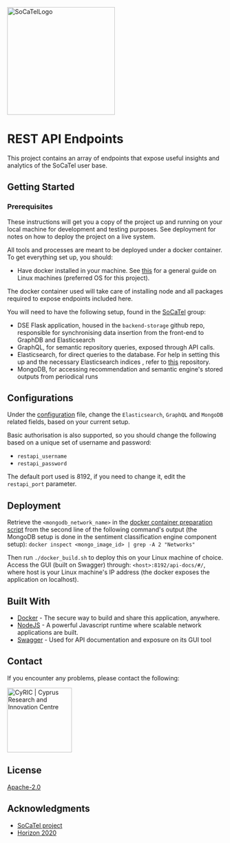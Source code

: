 <img src="https://platform.socatel.eu/images/socatel-logo.png" alt="SoCaTelLogo" width="250" />

# REST API Endpoints

This project contains an array of endpoints that expose useful insights and analytics of the SoCaTel user base.

## Getting Started
### Prerequisites

These instructions will get you a copy of the project up and running on your local machine for development and testing 
purposes. See deployment for notes on how to deploy the project on a live system.

All tools and processes are meant to be deployed under a docker container. To get everything set up, you should:

* Have docker installed in your machine. See [this](https://runnable.com/docker/install-docker-on-linux) for a general 
guide on Linux machines (preferred OS for this project).

The docker container used will take care of installing node and all packages required to expose endpoints included here.

You will need to have the following setup, found in the [SoCaTel](https://github.com/SoCaTel/) group:
* DSE Flask application, housed in the `backend-storage` github repo, responsible for synchronising data insertion from
 the front-end to GraphDB and Elasticsearch
* GraphQL, for semantic repository queries, exposed through API calls.
* Elasticsearch, for direct queries to the database. For help in setting this up and the necessary Elasticsearch indices
, refer to [this](https://github.com/SoCaTel/elasticsearch-schema) repository.
* MongoDB, for accessing recommendation and semantic engine's stored outputs from periodical runs

## Configurations

Under the [configuration](config.js) file, change the `Elasticsearch`, `GraphQL` and `MongoDB` related fields, based on your current setup.

Basic authorisation is also supported, so you should change the following based on a unique set of username and password:

* `restapi_username`
* `restapi_password`

The default port used is 8192, if you need to change it, edit the `restapi_port` parameter.

## Deployment

Retrieve the `<mongodb_network_name>` in the [docker container preparation script](./docker_build.sh) from the second 
line of the following command's output (the MongoDB setup is done in the sentiment classification engine component 
setup):
`docker inspect <mongo_image_id> | grep -A 2 "Networks"`

Then run `./docker_build.sh` to deploy this on your Linux machine of choice.
Access the GUI (built on Swagger) through: `<host>:8192/api-docs/#/`, where host is your Linux machine's IP address (the
 docker exposes the application on localhost).

## Built With

* [Docker](https://www.docker.com/) - The secure way to build and share this application, anywhere.
* [NodeJS](https://nodejs.org/en/) - A powerful Javascript runtime where scalable network applications are built.
* [Swagger](https://swagger.io/) - Used for API documentation and exposure on its GUI tool

## **Contact**
If you encounter any problems, please contact the following:

[<img src="https://www.cyric.eu/wp-content/uploads/2017/04/cyric_logo_2017.svg" alt="CyRIC | Cyprus Research and Innovation Centre" width="150" />](mailto:info@cyric.eu)

## License

[Apache-2.0](LICENSE)

## Acknowledgments

* [SoCaTel project](https://www.socatel.eu/)
* [Horizon 2020](https://ec.europa.eu/programmes/horizon2020/en)
